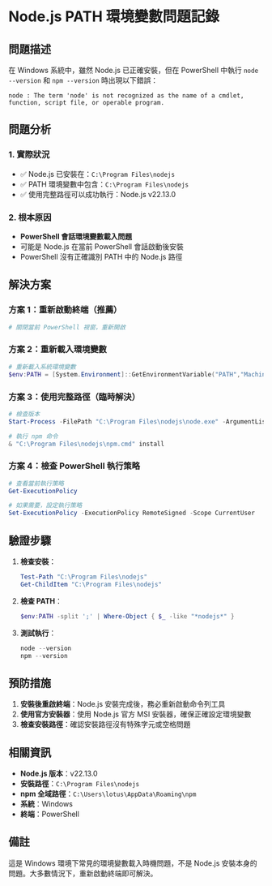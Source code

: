 # Node.js PATH 環境變數問題記錄

## 問題描述

在 Windows 系統中，雖然 Node.js 已正確安裝，但在 PowerShell 中執行 `node --version` 和 `npm --version` 時出現以下錯誤：

```
node : The term 'node' is not recognized as the name of a cmdlet, function, script file, or operable program.
```

## 問題分析

### 1. 實際狀況
- ✅ Node.js 已安裝在：`C:\Program Files\nodejs`
- ✅ PATH 環境變數中包含：`C:\Program Files\nodejs`
- ✅ 使用完整路徑可以成功執行：Node.js v22.13.0

### 2. 根本原因
- **PowerShell 會話環境變數載入問題**
- 可能是 Node.js 在當前 PowerShell 會話啟動後安裝
- PowerShell 沒有正確識別 PATH 中的 Node.js 路徑

## 解決方案

### 方案 1：重新啟動終端（推薦）
```powershell
# 關閉當前 PowerShell 視窗，重新開啟
```

### 方案 2：重新載入環境變數
```powershell
# 重新載入系統環境變數
$env:PATH = [System.Environment]::GetEnvironmentVariable("PATH","Machine") + ";" + [System.Environment]::GetEnvironmentVariable("PATH","User")
```

### 方案 3：使用完整路徑（臨時解決）
```powershell
# 檢查版本
Start-Process -FilePath "C:\Program Files\nodejs\node.exe" -ArgumentList "--version" -Wait -NoNewWindow -PassThru

# 執行 npm 命令
& "C:\Program Files\nodejs\npm.cmd" install
```

### 方案 4：檢查 PowerShell 執行策略
```powershell
# 查看當前執行策略
Get-ExecutionPolicy

# 如果需要，設定執行策略
Set-ExecutionPolicy -ExecutionPolicy RemoteSigned -Scope CurrentUser
```

## 驗證步驟

1. **檢查安裝**：
   ```powershell
   Test-Path "C:\Program Files\nodejs"
   Get-ChildItem "C:\Program Files\nodejs"
   ```

2. **檢查 PATH**：
   ```powershell
   $env:PATH -split ';' | Where-Object { $_ -like "*nodejs*" }
   ```

3. **測試執行**：
   ```powershell
   node --version
   npm --version
   ```

## 預防措施

1. **安裝後重啟終端**：Node.js 安裝完成後，務必重新啟動命令列工具
2. **使用官方安裝器**：使用 Node.js 官方 MSI 安裝器，確保正確設定環境變數
3. **檢查安裝路徑**：確認安裝路徑沒有特殊字元或空格問題

## 相關資訊

- **Node.js 版本**：v22.13.0
- **安裝路徑**：`C:\Program Files\nodejs`
- **npm 全域路徑**：`C:\Users\lotus\AppData\Roaming\npm`
- **系統**：Windows
- **終端**：PowerShell

## 備註

這是 Windows 環境下常見的環境變數載入時機問題，不是 Node.js 安裝本身的問題。大多數情況下，重新啟動終端即可解決。